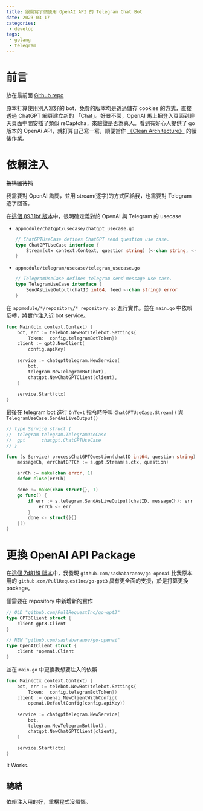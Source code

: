 ```yaml
---
title: 跟風寫了個使用 OpenAI API 的 Telegram Chat Bot
date: 2023-03-17
categories:
 - develop
tags:
 - golang
 - telegram
---
```


# 前言

放在最前面 [Github repo](https://github.com/omegaatt36/chatelegram)

原本打算使用別人寫好的 bot，免費的版本均是透過儲存 cookies 的方式，直接透過 ChatGPT 網頁建立新的 「Chat」。好景不常，OpenAI 馬上把登入頁面到聊天頁面中間安插了類似 reCaptcha，來驗證是否為真人。看到有好心人提供了 go 版本的 OpenAi API，就打算自己寫一寫，順便當作 [《Clean Architecture》](https://www.tenlong.com.tw/products/9789864342945) 的讀後作業。

# 依賴注入

~~架構圖待補~~

我需要對 OpenAI 詢問，並用 stream(逐字)的方式回給我，也需要對 Telegram 逐字回答。

在[這個 8931bf 版本](https://github.com/omegaatt36/chatelegram/tree/8931bfbf9e0e00891c07aaaf0c12aa730e34dd39)中，很明確定義對於 OpenAI 與 Telegram 的 usecase

- `appmodule/chatgpt/usecase/chatgpt_usecase.go`
    ```go
    // ChatGPTUseCase defines ChatGPT send question use case.
    type ChatGPTUseCase interface {
    	Stream(ctx context.Context, question string) (<-chan string, <-chan error)
    }
    ```
- `appmodule/telegram/usecase/telegram_usecase.go`
    ```go
    // TelegramUseCase defines telegram send message use case.
    type TelegramUseCase interface {
    	SendAsLiveOutput(chatID int64, feed <-chan string) error
    }
    ```

在 `appmodule/*/repository/*_repository.go` 進行實作。並在 `main.go` 中依賴反轉，將實作注入近 bot service。
```go
func Main(ctx context.Context) {
	bot, err := telebot.NewBot(telebot.Settings{
		Token:  config.telegramBotToken})
    client := gpt3.NewClient(
        config.apiKey)
    
    service := chatgpttelegram.NewService(
        bot,
        telegram.NewTelegramBot(bot),
        chatgpt.NewChatGPTClient(client),
    )
    
    service.Start(ctx)
}
```

最後在 telegram bot 進行 `OnText` 指令時呼叫 `ChatGPTUseCase.Stream()` 與 `TelegramUseCase.SendAsLiveOutput()`
```go
// type Service struct {
// 	telegram telegram.TelegramUseCase
// 	gpt      chatgpt.ChatGPTUseCase
// }

func (s Service) processChatGPTQuestion(chatID int64, question string) error {
	messageCh, errChatGPTCh := s.gpt.Stream(s.ctx, question)

	errCh := make(chan error, 1)
	defer close(errCh)

	done := make(chan struct{}, 1)
	go func() {
		if err := s.telegram.SendAsLiveOutput(chatID, messageCh); err != nil {
			errCh <- err
		}
		done <- struct{}{}
	}()
}
```

# 更換 OpenAI API Package

在[這個 7d81f9 版本](https://github.com/omegaatt36/chatelegram/tree/7d81f921345f765097298c8aa54e8ded6dcf995f)中，我發現 `github.com/sashabaranov/go-openai` 比我原本用的 `github.com/PullRequestInc/go-gpt3` 具有更全面的支援，於是打算更換 package。

僅需要在 repository 中新增新的實作
```go
// OLD "github.com/PullRequestInc/go-gpt3"
type GPT3Client struct {
	client gpt3.Client
}

// NEW "github.com/sashabaranov/go-openai"
type OpenAIClient struct {
	client *openai.Client
}
```

並在 `main.go` 中更換我想要注入的依賴
```go
func Main(ctx context.Context) {
	bot, err := telebot.NewBot(telebot.Settings{
		Token:  config.telegramBotToken})
	client := openai.NewClientWithConfig(
        openai.DefaultConfig(config.apiKey))
    
    service := chatgpttelegram.NewService(
        bot,
        telegram.NewTelegramBot(bot),
        chatgpt.NewChatGPTClient(client),
    )
    
    service.Start(ctx)
}
```

It Works.

## 總結

依賴注入用的好，重構程式沒煩惱。